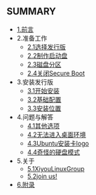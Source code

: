 ## SUMMARY
* [1.前言](prepage.md)
* 2.准备工作
    * [2.1选择发行版](Dead_work/choose_distribution.md)
    * [2.2制作启动盘](Dead_work/make_U-boot_disk.md)
    * [2.3磁盘分区](Dead_work/disk_partition.md)
    * [2.4关闭Secure Boot](Dead_work/turn_off_secure_boot.md)
* 3.安装发行版
    * [3.1开始安装](Installation/start_installation.md)
    * [3.2基础配置](Installation/basic_configuration.md)
    * [3.3安装位置](Installation/installation_position.md)
* 4.问题与解答
    * [4.1其他选项](Questions/other_options.md)
    * [4.2无法进入桌面环境](Questions/out_of_desktop.md)
    * [4.3Ubuntu安装卡logo](Questions/nvidia.md)
    * [4.4奇怪的硬盘模式](Questions/not_AHCI.md)
* 5.关于
    * [5.1XiyouLinuxGroup](About/XiyouLinuxGroup.md)
    * [5.2join us!](About/join_us.md)
* [6.附录](tools.md)